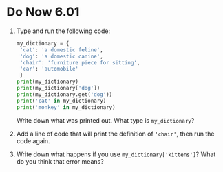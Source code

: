 # Do Now 6.01

1. Type and run the following code:

   ```python
   my_dictionary = {
    'cat': 'a domestic feline', 
    'dog': 'a domestic canine', 
    'chair': 'furniture piece for sitting', 
    'car': 'automobile'
    }
   print(my_dictionary)
   print(my_dictionary['dog'])
   print(my_dictionary.get('dog'))
   print('cat' in my_dictionary)
   print('monkey' in my_dictionary)
   ```

   Write down what was printed out. What type is `my_dictionary`?   
  
  

2. Add a line of code that will print the definition of `'chair'`, then run the code again.   
3. Write down what happens if you use `my_dictionary['kittens']`? What do you think that error means?


